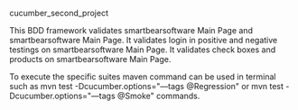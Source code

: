 cucumber_second_project

This BDD framework validates smartbearsoftware Main Page and smartbearsoftware Main Page. 
It validates login in positive and negative testings on smartbearsoftware Main Page. It validates check boxes and products on smartbearsoftware Main Page.

To execute the specific suites maven command can be used in terminal such as mvn test -Dcucumber.options="—tags @Regression" 
or mvn test -Dcucumber.options="—tags @Smoke" commands.
